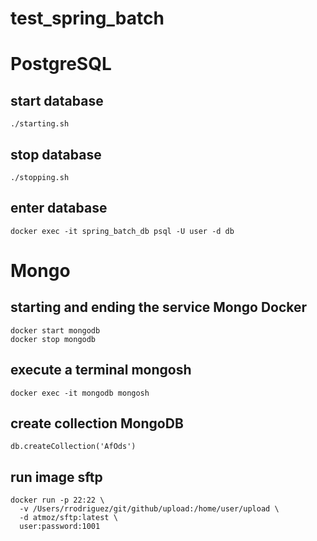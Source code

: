 # test_spring_batch

# PostgreSQL

## start database
```shell
./starting.sh
```

## stop database
```shell
./stopping.sh
```

## enter database
```shell
docker exec -it spring_batch_db psql -U user -d db
```
# Mongo

## starting and ending the service Mongo Docker
```shell
docker start mongodb
docker stop mongodb
```

## execute a terminal mongosh
```shell
docker exec -it mongodb mongosh
```

## create collection MongoDB
```shell
db.createCollection('AfOds')
```

## run image sftp
```shell
docker run -p 22:22 \
  -v /Users/rrodriguez/git/github/upload:/home/user/upload \
  -d atmoz/sftp:latest \
  user:password:1001
```